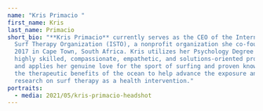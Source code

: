 ```yaml
---
name: "Kris Primacio "
first_name: Kris
last_name: Primacio
short_bio: "**Kris Primacio** currently serves as the CEO of the International
  Surf Therapy Organization (ISTO), a nonprofit organization she co-founded in
  2017 in Cape Town, South Africa. Kris utilizes her Psychology Degree as a
  highly skilled, compassionate, empathetic, and solutions-oriented professional
  and applies her genuine love for the sport of surfing and proven knowledge of
  the therapeutic benefits of the ocean to help advance the exposure and
  research on surf therapy as a health intervention."
portraits:
  - media: 2021/05/kris-primacio-headshot
---
```


